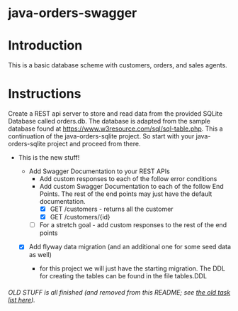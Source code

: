 # java-orders-swagger

# Introduction

This is a basic database scheme with customers, orders, and sales agents.

# Instructions

Create a REST api server to store and read data from the provided SQLite Database called orders.db. The database is adapted from the sample database found at https://www.w3resource.com/sql/sql-table.php. This a continuation of the java-orders-sqlite project. So start with your java-orders-sqlite project and proceed from there.


* This is the new stuff!

  * Add Swagger Documentation to your REST APIs
    * Add custom responses to each of the follow error conditions
    * Add custom Swagger Documentation to each of the follow End Points. The rest of the end points may just have the default documentation.
      - [x] GET /customers - returns all the customer
      - [x] GET /customers/{id}
    - [ ] For a stretch goal - add custom responses to the rest of the end points
  - [x] Add flyway data migration (and an additional one for some seed data as well)
  
    * for this project we will just have the starting migration. The DDL for creating the tables can be found in the file tables.DDL

###### OLD STUFF is all finished (and removed from this README; see [the old task list here](https://github.com/johnoro/java-orders-sqllite/pull/1)).
